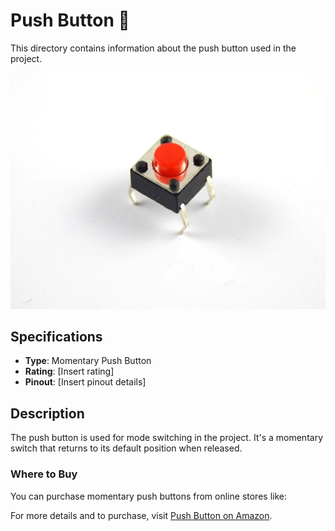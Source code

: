 # Push Button 🔘

This directory contains information about the push button used in the project.

![Push Button](../../image/button.png)

## Specifications

- **Type**: Momentary Push Button
- **Rating**: [Insert rating]
- **Pinout**: [Insert pinout details]

## Description

The push button is used for mode switching in the project. It's a momentary switch that returns to its default position when released.

### Where to Buy

You can purchase momentary push buttons from online stores like:

For more details and to purchase, visit [Push Button on Amazon](https://www.amazon.com/s?k=momentary+push+button).
